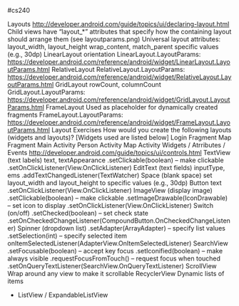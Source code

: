 #cs240 

Layouts
http://developer.android.com/guide/topics/ui/declaring-layout.html
Child views have “layout_*” attributes that specify how the containing layout should arrange them (see layoutparams.png)
Universal layout attributes: 
layout_width, layout_height
wrap_content, match_parent
specific values (e.g., 30dp)
LinearLayout
    orientation
    LinearLayout.LayoutParams:
    https://developer.android.com/reference/android/widget/LinearLayout.LayoutParams.html
RelativeLayout
    RelativeLayout.LayoutParams:
https://developer.android.com/reference/android/widget/RelativeLayout.LayoutParams.html
GridLayout
    rowCount, columnCount
    GridLayout.LayoutParams:
https://developer.android.com/reference/android/widget/GridLayout.LayoutParams.html
FrameLayout
    Used as placeholder for dynamically created fragments
    FrameLayout.LayoutParams:
https://developer.android.com/reference/android/widget/FrameLayout.LayoutParams.html
Layout Exercises
How would you create the following layouts (widgets and layouts)?  [Widgets used are listed below]
Login Fragment
Map Fragment
Main Activity
Person Activity
Map Activity
Widgets / Atrributes / Events
http://developer.android.com/guide/topics/ui/controls.html
TextView (text labels)
    text, textAppearance
    .setClickable(boolean) – make clickable
    .setOnClickListener(View.OnClickListener)
EditText (text fields)
    inputType, ems
    .addTextChangedListener(TextWatcher)
Space (blank space)
    set layout_width and layout_height to specific values (e.g., 30dp)
Button
    text
    .setOnClickListener(View.OnClickListener)
ImageView (display image)
    .setClickable(boolean) – make clickable
    .setImageDrawable(IconDrawable) – set icon to display
    .setOnClickListener(View.OnClickListener)
Switch (on/off)
    .setChecked(boolean) – set check state
    .setOnCheckedChangeListener(CompoundButton.OnCheckedChangeListener)
Spinner (dropdown list)
    .setAdapter(ArrayAdapter) – specify list values
    .setSelection(int) – specify selected item
    onItemSelectedListener(AdapterView.OnItemSelectedListener)
SearchView
    .setFocusable(boolean) – accept key focus
    .setIconified(boolean) – make always visible
    .requestFocusFromTouch() – request focus when touched
    .setOnQueryTextListener(SearchView.OnQueryTextListener)
ScrollView
    Wrap around any view to make it scrollable
RecyclerView
    Dynamic lists of items
* ListView / ExpandableListView
